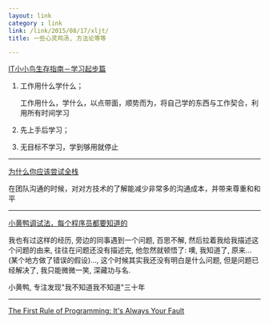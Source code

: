 ```yaml
---
layout: link
category : link
link: /link/2015/08/17/xljt/
title: 一些心灵鸡汤, 方法论等等

---
```


[IT小小鸟生存指南－学习起步篇](http://wj1s.github.io/xxn-01/)

1. 工作用什么学什么；

   工作用什么，学什么，以点带面，顺势而为，将自己学的东西与工作契合，利用所有时间学习

2. 先上手后学习；

3. 无目标不学习，学到够用就停止


---

[为什么你应该尝试全栈](http://blog.zhowkev.in/2015/08/12/wei-shi-yao-ni-ying-gai-chang-shi-quan-zhan/)

在团队沟通的时候，对对方技术的了解能减少非常多的沟通成本，并带来尊重和和平

---

[小黄鸭调试法，每个程序员都要知道的](http://blog.jobbole.com/85719/)

我也有过这样的经历, 旁边的同事遇到一个问题, 百思不解, 然后拉着我给我描述这个问题的由来, 往往在问题还没有描述完, 他忽然就顿悟了: 噢, 我知道了, 原来...(某个地方做了错误的假设)..., 这个时候其实我还没有明白是什么问题, 但是问题已经解决了, 我只能微微一笑, 深藏功与名.

小黄鸭, 专注发现"我不知道我不知道"三十年

---

[The First Rule of Programming: It's Always Your Fault](http://blog.codinghorror.com/the-first-rule-of-programming-its-always-your-fault/)
